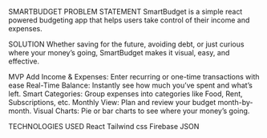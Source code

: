 SMARTBUDGET
PROBLEM STATEMENT
SmartBudget is a simple react powered budgeting app that helps users take control of their income and expenses.

SOLUTION
Whether saving for the future, avoiding debt, or just curious where your money’s going, SmartBudget makes it visual, easy, and effective.

MVP
Add Income & Expenses: Enter recurring or one-time transactions with ease
Real-Time Balance: Instantly see how much you’ve spent and what’s left.
Smart Categories: Group expenses into categories like Food, Rent, Subscriptions, etc.
Monthly View: Plan and review your budget month-by-month.
Visual Charts: Pie or bar charts to see where your money’s going.

TECHNOLOGIES USED
React
Tailwind css
Firebase
JSON
